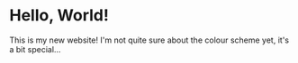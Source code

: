 # Hello, World!
This is my new website!
I'm not quite sure about the colour scheme yet, it's a bit special...

